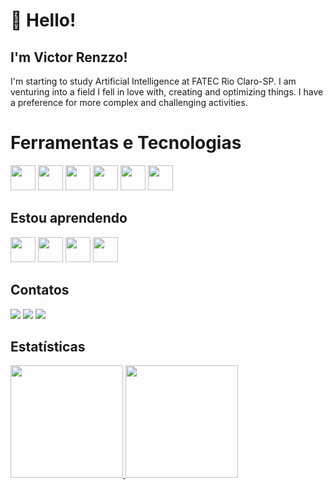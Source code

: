 # 👋 Hello!
## I'm Victor Renzzo!

I'm starting to study Artificial Intelligence at FATEC Rio Claro-SP. I am venturing into a field I fell in love with, creating and optimizing things. I have a preference for more complex and challenging activities.

# Ferramentas e Tecnologias

<img loading="lazy" src="https://cdn.jsdelivr.net/gh/devicons/devicon/icons/git/git-original.svg" width="40" height="40"/> <img loading="lazy" src="https://cdn.jsdelivr.net/gh/devicons/devicon@latest/icons/python/python-original.svg" width="40" height="40"/> <img loading="lazy" src="https://cdn.jsdelivr.net/gh/devicons/devicon@latest/icons/streamlit/streamlit-original.svg" width="40" height="40"/> <img loading="lazy" src="https://cdn.jsdelivr.net/gh/devicons/devicon@latest/icons/github/github-original.svg" width="40" height="40"/> <img loading="lazy" src="https://cdn.jsdelivr.net/gh/devicons/devicon@latest/icons/googlecloud/googlecloud-original.svg" width="40" height="40"/> <img loading="lazy" src="https://cdn.jsdelivr.net/gh/devicons/devicon@latest/icons/azure/azure-original.svg" width="40" height="40"/>

## Estou aprendendo

<img loading="lazy" src="https://cdn.jsdelivr.net/gh/devicons/devicon@latest/icons/numpy/numpy-original.svg" width="40" height="40"/> <img loading="lazy" src="https://cdn.jsdelivr.net/gh/devicons/devicon@latest/icons/scikitlearn/scikitlearn-original.svg" width="40" height="40"/> <img loading="lazy" src="https://cdn.jsdelivr.net/gh/devicons/devicon@latest/icons/keras/keras-original.svg" width="40" height="40"/> <img loading="lazy" src="https://cdn.jsdelivr.net/gh/devicons/devicon@latest/icons/pandas/pandas-original.svg" width="40" height="40"/>

## Contatos

<div>
<a href="https://instagram.com/victorrenzzoo" target="_blank"><img loading="lazy" src="https://img.shields.io/badge/-Instagram-%23E4405F?style=for-the-badge&logo=instagram&logoColor=white" target="_blank"></a>
<a href = "victorrenzzo@gmail.com"><img loading="lazy" src="https://img.shields.io/badge/Gmail-D14836?style=for-the-badge&logo=gmail&logoColor=white" target="_blank"></a>
<a href="https://www.linkedin.com/in/victor-renzzo-b5b09318b/" target="_blank"><img loading="lazy" src="https://img.shields.io/badge/-LinkedIn-%230077B5?style=for-the-badge&logo=linkedin&logoColor=white" target="_blank"></a>   
</div>

## Estatísticas
<div>
<a href="https://github.com/seu-usuário-aqui">
<img loading="lazy" height="180em" src="https://github-readme-stats.vercel.app/api/top-langs/?username=vrenzd&layout=compact&langs_count=7&theme=dracula"/>
<img loading="lazy" height="180em" src="https://github-readme-stats.vercel.app/api?username=vrenzd&show_icons=true&theme=dracula&include_all_commits=true&count_private=true"/>
</div>

         
          
          
          
          
          
          
